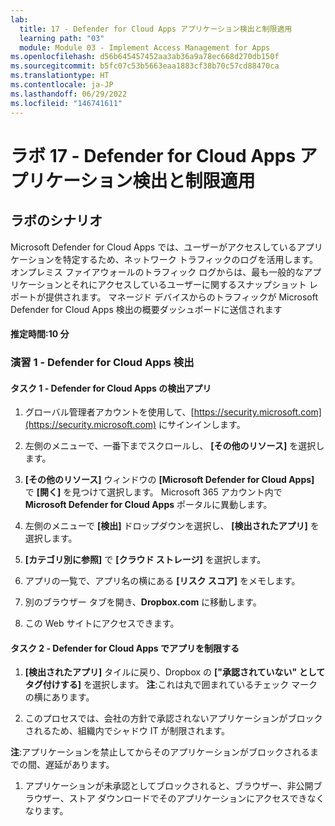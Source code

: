 ```yaml
---
lab:
  title: 17 - Defender for Cloud Apps アプリケーション検出と制限適用
  learning path: "03"
  module: Module 03 - Implement Access Management for Apps
ms.openlocfilehash: d56b645457452aa3ab36a9a78ec668d270db150f
ms.sourcegitcommit: b5fc07c53b5663eaa1883cf38b70c57cd88470ca
ms.translationtype: HT
ms.contentlocale: ja-JP
ms.lasthandoff: 06/29/2022
ms.locfileid: "146741611"
---
```

# <a name="lab-17---defender-for-cloud-apps-application-discovery-and-enforcing-restrictions"></a>ラボ 17 - Defender for Cloud Apps アプリケーション検出と制限適用

## <a name="lab-scenario"></a>ラボのシナリオ

Microsoft Defender for Cloud Apps では、ユーザーがアクセスしているアプリケーションを特定するため、ネットワーク トラフィックのログを活用します。  オンプレミス ファイアウォールのトラフィック ログからは、最も一般的なアプリケーションとそれにアクセスしているユーザーに関するスナップショット レポートが提供されます。  マネージド デバイスからのトラフィックが Microsoft Defender for Cloud Apps 検出の概要ダッシュボードに送信されます

#### <a name="estimated-time-10-minutes"></a>推定時間:10 分

### <a name="exercise-1---defender-for-cloud-apps-discovery"></a>演習 1 - Defender for Cloud Apps 検出

#### <a name="task-1---discovery-apps-in-defender-for-cloud-apps"></a>タスク 1 - Defender for Cloud Apps の検出アプリ

1. グローバル管理者アカウントを使用して、[https://security.microsoft.com](https://security.microsoft.com) にサインインします。

1. 左側のメニューで、一番下までスクロールし、 **[その他のリソース]** を選択します。

1. **[その他のリソース]** ウィンドウの **[Microsoft Defender for Cloud Apps]** で **[開く]** を見つけて選択します。  Microsoft 365 アカウント内で **Microsoft Defender for Cloud Apps** ポータルに異動します。

1. 左側のメニューで **[検出]** ドロップダウンを選択し、 **[検出されたアプリ]** を選択します。

1. **[カテゴリ別に参照]** で **[クラウド ストレージ]** を選択します。

1. アプリの一覧で、アプリ名の横にある **[リスク スコア]** をメモします。  

1. 別のブラウザー タブを開き、**Dropbox.com** に移動します。

1. この Web サイトにアクセスできます。


#### <a name="task-2---restrict-apps-in-defender-for-cloud-apps"></a>タスク 2 - Defender for Cloud Apps でアプリを制限する

1. **[検出されたアプリ]** タイルに戻り、Dropbox の **["承認されていない" としてタグ付けする]** を選択します。  **注**:これは丸で囲まれているチェック マークの横にあります。

1. このプロセスでは、会社の方針で承認されないアプリケーションがブロックされるため、組織内でシャドウ IT が制限されます。

**注**:アプリケーションを禁止してからそのアプリケーションがブロックされるまでの間、遅延があります。

1. アプリケーションが未承認としてブロックされると、ブラウザー、非公開ブラウザー、ストア ダウンロードでそのアプリケーションにアクセスできなくなります。



